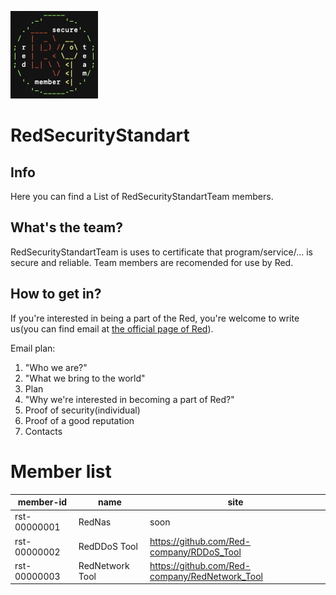 ![plot](./ResultGit.jpg)
# RedSecurityStandart

## Info

Here you can find a List of RedSecurityStandartTeam members.

## What's the team?

RedSecurityStandartTeam is uses to certificate that program/service/... is secure and reliable. Team members are recomended for use by Red.

## How to get in?

If you're interested in being a part of the Red, you're welcome to write us(you can find email at [the official page of Red](https://github.com/Red-company)).

Email plan:

1) "Who we are?"
2) "What we bring to the world"
3) Plan
4) "Why we're interested in becoming a part of Red?"
5) Proof of security(individual)
6) Proof of a good reputation
7) Contacts

# Member list

| member-id | name | site |
| --------- |----- | ---- |
| rst-00000001 | RedNas | soon |
| rst-00000002 | RedDDoS Tool | https://github.com/Red-company/RDDoS_Tool |
| rst-00000003 | RedNetwork Tool | https://github.com/Red-company/RedNetwork_Tool |
